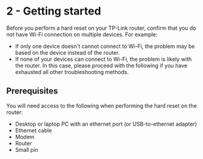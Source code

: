 # 2 - Getting started
Before you perform a hard reset on your TP-Link router, confirm that you do not have Wi-Fi connection on multiple devices. For example:
- If only one device doesn't cannot connect to Wi-Fi, the problem may be based on the device instead of the router.
- If none of your devices can connect to Wi-Fi, the problem is likely with the router. In this case, please proceed with the following if you have exhausted all other troubleshooting methods.

## Prerequisites
You will need access to the following when performing the hard reset on the router:
- Desktop or laptop PC with an ethernet port (or USB-to-ethernet adapter)
- Ethernet cable
- Modem
- Router
- Small pin
